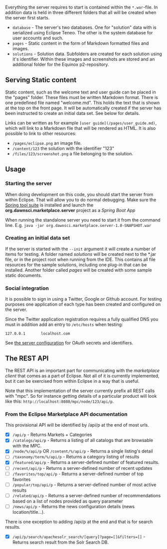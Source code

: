Everything the server requires to start is contained within the `*.war`-file. In addition data is held in three different folders that all will be created when the server first starts.

* `database` - The server's two databases. One for "solution" data with is serialized using Eclipse Teneo. The other is the system database for user accounts and such.
* `pages` - Static content in the form of Markdown formatted files and images.
* `solutions` - Solution data. Subfolders are created for each solution using it's identifier. Within these images and screenshots are stored and an additional folder for the Equinox p2-repository.

## Serving Static content

Static content, such as the welcome text and user guide can be placed in the "pages" folder. These files must be written Markdown format. There is one predefined file named "welcome.md". This holds the text that is shown at the top on the front page. It will be automatically created if the server has been instructed to create an initial data set. See below for details.

Links can be written as for example `[user guide](/pages/user_guide.md)`, which will link to a Markdown file that will be rendered as HTML. It is also possible to link to other resources:

* `/pages/eclipse.png` an image file.
* `/content/123` the solution with the identifier "123"
* `/files/123/screenshot.png` a file belonging to the solution.

## Usage

### Starting the server

When doing development on this code, you should start the server from within Eclipse. That will allow you to do normal debugging. Make sure the [Spring tool suite](https://marketplace.eclipse.org/content/spring-ide) is installed and launch the __org.dawnsci.marketplace.server__ project as a _Spring Boot App_

When running the standalone server you need to start it from the command line. E.g. `java -jar org.dawnsci.marketplace.server-1.0-SNAPSHOT.war`

### Creating an initial data set

If the server is started with the `--init` argument it will create a number of items for testing. A folder named _solutions_ will be created next to the *.jar file, or in the project root when running from the IDE. This contains all file resources for the sample solutions, including one plug-in that can be installed. Another folder called _pages_ will be created with some sample static documents.

### Social integration

It is possible to sign in using a Twitter, Google or Github account. For testing purposes one application of each type has been created and configured on the server.
	
Since the Twitter application registration requires a fully qualified DNS you must in addition add an entry to `/etc/hosts` when testing:

	127.0.0.1       localhost.com
	
See [the server configuration](src/main/resources/application.yml) for OAuth secrets and identifiers.	

## The REST API

The REST API is an important part for communicating with the _marketplace client_ that comes as a part of Eclipse. Not all of it is currently implemented, but it can be exercised from within Eclipse in a way that is useful.

Note that this implementation of the server currently prefix all REST calls with "mpc". So for instance getting details of a particular product will look like this: `http://localhost:8080/mpc/node/123/api/p`.

### From the Eclipse Marketplace API documentation

This provisional API will be identified by /api/p at the end of most urls.
- [x]	`/api/p` - Returns Markets + Categories
- [x] `/catalogs/api/p` - Returns a listing of all catalogs that are browsable with the MPC.
- [x]	`/node/%/api/p` OR `/content/%/api/p` - Returns a single listing's detail
- [ ]	`/taxonomy/term/%/api/p` - Returns a category listing of results
- [x]	`/featured/api/p` - Returns a server-defined number of featured results.
- [ ] `/recent/api/p` - Returns a server-defined number of recent updates
- [ ]	`/favorites/top/api/p` - Returns a server-defined number of top favorites
- [ ]	`/popular/top/api/p` - Returns a server-defined number of most active results
- [ ]	`/related/api/p` - Returns a server-defined number of recommendations based on a list of nodes provided as query parameter
- [ ]	`/news/api/p` - Returns the news configuration details (news location/title...).

There is one exception to adding /api/p at the end and that is for search results.
- [x]	`/api/p/search/apachesolr_search/[query]?page=[]&filters=[]` - Returns search result from the Solr Search DB.

